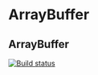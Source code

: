 # ArrayBuffer
## ArrayBuffer
[![Build status](https://ci.appveyor.com/api/projects/status/l9fsgy850dgy6teh?svg=true)](https://ci.appveyor.com/project/bochkarevatat/arraybefferhomework)